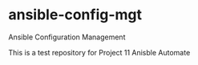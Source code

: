 # ansible-config-mgt
Ansible Configuration Management

This is a test repository for Project 11 Anisble Automate
